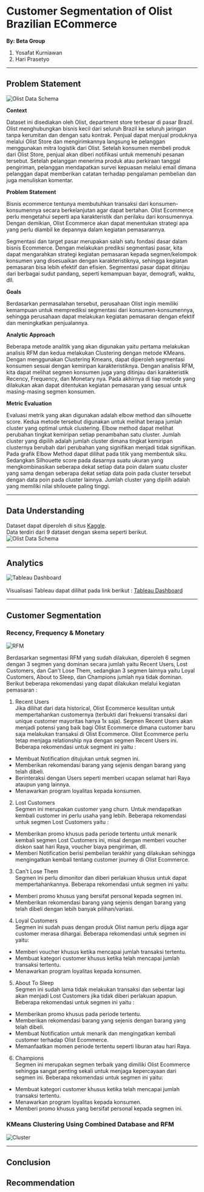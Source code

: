 # <h1><b>Customer Segmentation of Olist Brazilian ECommerce</b></h1>

**By: Beta Group**

1. Yosafat Kurniawan
2. Hari Prasetyo
***
## **Problem Statement**
![Olist Data Schema](https://static-s.aa-cdn.net/img/gp/20600011714266/eqLTXWdyygKUf85JsCXmcLSr1GnoYNLJfFVCmY-N8xGFr2T3PWwNcFdJ2Sx7MwcO6ac?v=1)

**Context**

Dataset ini disediakan oleh Olist, department store terbesar di pasar Brazil. Olist menghubungkan bisnis kecil dari seluruh Brazil ke seluruh jaringan tanpa kerumitan dan dengan satu kontrak. Penjual dapat menjual produknya melalui Olist Store dan mengirimkannya langsung ke pelanggan menggunakan mitra logistik dari Olist. Setelah konsumen membeli produk dari Olist Store, penjual akan diberi notifikasi untuk memenuhi pesanan tersebut. Setelah pelanggan menerima produk atau perkiraan tanggal pengiriman, pelanggan mendapatkan survei kepuasan melalui email dimana pelanggan dapat memberikan catatan terhadap pengalaman pembelian dan juga menuliskan komentar.

**Problem Statement**

Bisnis ecommerce tentunya membutuhkan transaksi dari konsumen-konsumennya secara berkelanjutan agar dapat bertahan. Olist Ecommerce perlu mengetahui seperti apa karakteristik dan perilaku dari konsumennya. Dengan demikian, Olist Ecommerce akan dapat menentukan strategi apa yang perlu diambil ke depannya dalam kegiatan pemasarannya.

Segmentasi dan target pasar merupakan salah satu fondasi dasar dalam bisnis Ecommerce. Dengan melakukan prediksi segmentasi pasar, kita dapat mengarahkan strategi kegiatan pemasaran kepada segmen/kelompok konsumen yang disesuaikan dengan karakteristiknya, sehingga kegiatan pemasaran bisa lebih efektif dan efisien. Segmentasi pasar dapat ditinjau dari berbagai sudut pandang, seperti kemampuan bayar, demografi, waktu, dll.

**Goals**

Berdasarkan permasalahan tersebut, perusahaan Olist ingin memiliki kemampuan 
untuk memprediksi segmentasi dari konsumen-konsumennya, sehingga perusahaan dapat melakukan kegiatan pemasaran dengan efektif dan meningkatkan penjualannya.

**Analytic Approach**

Beberapa metode analitik yang akan digunakan yaitu pertama melakukan analisis RFM dan kedua melakukan Clustering dengan metode KMeans. Dengan menggunakan Clustering Kmeans, dapat diperoleh segmentasi konsumen sesuai dengan kemiripan karakteristiknya. Dengan analisis RFM, kita dapat melihat segmen konsumen juga yang ditinjau dari karakteristik Recency, Frequency, dan Monetary nya. Pada akhirnya di tiap metode yang dilakukan akan dapat ditentukan kegiatan pemasaran yang sesuai untuk masing-masing segmen konsumen.

**Metric Evaluation**

Evaluasi metrik yang akan digunakan adalah elbow method dan silhouette score. Kedua metode tersebut digunakan untuk melihat berapa jumlah cluster yang optimal untuk clustering. Elbow method dapat melihat perubahan tingkat kemiripan setiap penambahan satu cluster. Jumlah cluster yang dipilih adalah jumlah cluster dimana tingkat kemiripan clusternya berubah dari perubahan yang signifikan menjadi tidak signifikan. Pada grafik Elbow Method dapat dilihat pada titik yang membentuk siku. Sedangkan Silhouette score pada dasarnya suatu ukuran yang mengkombinasikan seberapa dekat setiap data poin dalam suatu cluster yang sama dengan seberapa dekat setiap data poin pada cluster tersebut dengan data poin pada cluster lainnya. Jumlah cluster yang dipilih adalah yang memiliki nilai shilouete paling tinggi.
***

## **Data Understanding**
Dataset dapat diperoleh di situs [Kaggle](https://www.kaggle.com/datasets/olistbr/brazilian-ecommerce).<br>
Data terdiri dari 9 dataset dengan skema seperti berikut.
![Olist Data Schema](https://imgur.com/HRhd2Y0.png)

***
## **Analytics**

![Tableau Dashboard](https://github.com/PurwadhikaDev/BetaGroup_JC_DS_OL_08_FinalProject/blob/main/Picture/Tableau%20Dashboard.png)
<br>
<br>
Visualisasi Tableau dapat dilihat pada link berikut : [Tableau Dashboard](https://public.tableau.com/app/profile/hari.prasetyo/viz/FinalProject_16797569810040/Dashboard1)

***
## **Customer Segmentation**
### Recency, Frequency & Monetary

![RFM](https://github.com/PurwadhikaDev/BetaGroup_JC_DS_OL_08_FinalProject/blob/main/Picture/RFM.png)

Berdasarkan segmentasi RFM yang sudah dilakukan, diperoleh 6 segmen dengan 3 segmen yang dominan secara jumlah yaitu Recent Users, Lost Customers, dan Can't Lose Them, sedangkan 3 segmen lainnya yaitu Loyal Customers, About to Sleep, dan Champions jumlah nya tidak dominan. Berikut beberapa rekomendasi yang dapat dilakukan melalui kegiatan pemasaran :
1. Recent Users <br>
Jika dilihat dari data historical, Olist Ecommerce kesulitan untuk mempertahankan customernya (terbukti dari frekuensi transaksi dari unique customer mayoritas hanya 1x saja). Segmen Recent Users akan menjadi potensi yang baik bagi Olist Ecommerce dimana customer baru saja melakukan transaksi di Olist Ecommerce. Olist Ecommerce perlu tetap menjaga relationship nya dengan segmen Recent Users ini. Beberapa rekomendasi untuk segment ini yaitu : <br>
  - Membuat Notification ditujukan untuk segmen ini.
  - Memberikan rekomendasi barang yang sejenis dengan barang yang telah dibeli.
  - Berinteraksi dengan Users seperti memberi ucapan selamat hari Raya ataupun yang lainnya.
  - Menawarkan program loyalitas kepada konsumen.

2. Lost Customers <br>
Segmen ini merupakan customer yang churn. Untuk mendapatkan kembali customer ini perlu usaha yang lebih. Beberapa rekomendasi untuk segmen Lost Customers yaitu : <br>
  - Memberikan promo khusus pada periode tertentu untuk menarik kembali segmen Lost Customers ini, misal dengan memberi voucher diskon saat hari Raya, voucher biaya pengiriman, dll.
  - Memberi Notification berisi pembelian terakhir yang dilakukan sehingga mengingatkan kembali tentang customer journey di Olist Ecommerce.

3. Can't Lose Them <br>
Segmen ini perlu dimonitor dan diberi perlakuan khusus untuk dapat mempertahankannya. Beberapa rekomendasi untuk segmen ini yaitu: <br>
  - Memberi promo khusus yang bersifat personal kepada segmen ini.
  - Memberikan rekomendasi barang yang sejenis dengan barang yang telah dibeli dengan lebih banyak pilihan/variasi.

4. Loyal Customers <br>
Segmen ini sudah puas dengan produk Olist namun perlu dijaga agar customer merasa dihargai. Beberapa rekomendasi untuk segmen ini yaitu: <br>
 - Memberi voucher khusus ketika mencapai jumlah transaksi tertentu.
 - Membuat kategori customer khusus ketika telah mencapai jumlah transaksi tertentu.
 - Menawarkan program loyalitas kepada konsumen.

5. About To Sleep <br>
Segmen ini sudah lama tidak melakukan transaksi dan sebentar lagi akan menjadi Lost Customers jika tidak diberi perlakuan apapun. Beberapa rekomendasi untuk segmen ini yaitu : <br>
  - Memberikan promo khusus pada periode tertentu.
  - Memberikan rekomendasi barang yang sejenis dengan barang yang telah dibeli.
  - Membuat Notification untuk menarik dan mengingatkan kembali customer terhadap Olist Ecommerce.
  - Memanfaatkan momen periode tertentu seperti liburan atau hari Raya.

6. Champions <br>
Segmen ini merupakan segmen terbaik yang dimiliki Olist Ecommerce sehingga sangat penting sekali untuk menjaga kepercayaan dari segmen ini. Beberapa rekomendasi untuk segmen ini yaitu: <br>
  - Membuat kategori customer khusus ketika telah mencapai jumlah transaksi tertentu.
  - Menawarkan program loyalitas kepada konsumen.
  - Memberi promo khusus yang bersifat personal kepada segmen ini.


### KMeans Clustering Using Combined Database and RFM
![Cluster](https://github.com/PurwadhikaDev/BetaGroup_JC_DS_OL_08_FinalProject/blob/main/Picture/Cluster.png)
***

## Conclusion


## Recommendation


